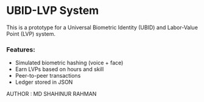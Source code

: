 # UBID-LVP System

This is a prototype for a Universal Biometric Identity (UBID) and Labor-Value Point (LVP) system.

### Features:
- Simulated biometric hashing (voice + face)
- Earn LVPs based on hours and skill
- Peer-to-peer transactions
- Ledger stored in JSON

AUTHOR : MD SHAHINUR RAHMAN